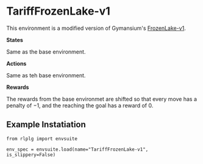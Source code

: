 # TariffFrozenLake-v1

This environment is a modified version of Gymansium's [FrozenLake-v1](https://gymnasium.farama.org/environments/toy_text/frozen_lake/).

**States**

Same as the base environment.

**Actions**

Same as teh base environment.

**Rewards**

The rewards from the base environmet are shifted so that every move has a penalty of $-1$, and the reaching the goal has a reward of $0$.

## Example Instatiation

```
from rlplg import envsuite

env_spec = envsuite.load(name="TariffFrozenLake-v1", is_slippery=False)
```
